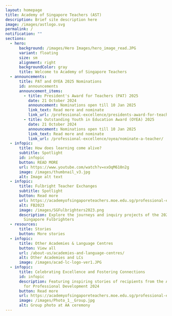 ```yaml
---
layout: homepage
title: Academy of Singapore Teachers (AST)
description: Brief site description here
image: /images/astlogo.svg
permalink: /
notification: ""
sections:
  - hero:
      background: /images/Hero Images/hero_image_read.JPG
      variant: floating
      size: sm
      alignment: right
      backgroundColor: gray
      title: Welcome to Academy of Singapore Teachers
  - announcements:
      title: PAT and OYEA 2025 Nominations
      id: announcements
      announcement_items:
        - title: President's Award for Teachers (PAT) 2025
          date: 21 October 2024
          announcement: Nominations open till 10 Jan 2025
          link_text: Read more and nominate
          link_url: /professional-excellence/presidents-award-for-teachers/nomination/
        - title: Outstanding Youth in Education Award (OYEA) 2025
          date: 21 October 2024
          announcement: Nominations open till 10 Jan 2025
          link_text: Read more and nominate
          link_url: /professional-excellence/oyea/nominate-a-teacher/
  - infopic:
      title: How does learning come alive?
      subtitle: Spotlight
      id: infopic
      button: READ MORE
      url: https://www.youtube.com/watch?v=xxOqM610n2g
      image: /images/thumbnail_v3.jpg
      alt: Image alt text
  - infopic:
      title: Fulbright Teacher Exchanges
      subtitle: Spotlight
      button: Read more
      url: https://academyofsingaporeteachers.moe.edu.sg/professional-excellence/international-awards/da-in-teaching-program/
      alt: FB2023
      image: /images/SGFulbrighters2023.png
      description: Explore the journeys and inquiry projects of the 2022 - 2023
        Singapore Fulbrighters
  - resources:
      title: Stories
      button: More stories
  - infopic:
      title: Other Academies & Language Centres
      button: View all
      url: /about-us/academies-and-language-centres/
      alt: Other Academies and LCs
      image: /images/acad-lc-logo-ver1.JPG
  - infopic:
      title: Celebrating Excellence and Fostering Connections
      id: infopic
      description: Featuring inspiring stories of recipients from the Academy Awards
        for Professional Development 2024
      button: Read more
      url: https://academyofsingaporeteachers.moe.edu.sg/professional-excellence/academy-awards/aa-stories/
      image: /images/Photo_1__Group.jpg
      alt: Group photo at AA ceremony
---
```

